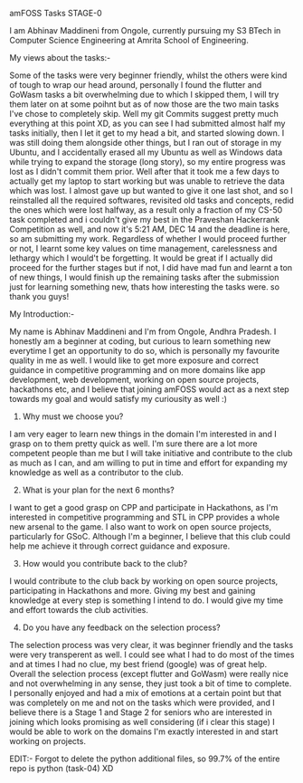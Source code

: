 amFOSS Tasks STAGE-0

I am Abhinav Maddineni from Ongole, currently pursuing my S3 BTech in Computer Science Engineering at Amrita School of Engineering.


My views about the tasks:-

Some of the tasks were very beginner friendly, whilst the others were kind of tough to wrap our head around, personally I found the flutter and GoWasm tasks a bit overwhelming due to which I skipped them, I will try them later on at some poihnt but as of now those are the two main tasks I've chose to completely skip.
Well my git Commits suggest pretty much everything at this point XD, as you can see I had submitted almost half my tasks initially, then I let it get to my head a bit, and started slowing down. I was still doing them alongside other things, but I ran out of storage in my Ubuntu, and I accidentally erased all my Ubuntu as well as Windows data while trying to expand the storage (long story), so my entire progress was lost as I didn't commit them prior. Well after that it took me a few days to actually get my laptop to start working but was unable to retrieve the data which was lost. I almost gave up but wanted to give it one last shot, and so I reinstalled all the required softwares, revisited old tasks and concepts, redid the ones which were lost halfway, as a result only a fraction of my CS-50 task completed and i couldn't give my best in the Praveshan Hackerrank Competition as well, and now it's 5:21 AM, DEC 14 and the deadline is here, so am submitting my work.
Regardless of whether I would proceed further or not, I learnt some key values on time management, carelessness and lethargy which I would't be forgetting. It would be great if I actually did proceed for the further stages but if not, I did have mad fun and learnt a ton of new things, I would finish up the remaining tasks after the submission just for learning something new, thats how interesting the tasks were.
so thank you guys!

My Introduction:-

My name is Abhinav Maddineni and I'm from Ongole, Andhra Pradesh. I honestly am a beginner at coding, but curious to learn something new everytime I get an opportunity to do so, which is personally my favourite quality in me as well. I would like to get more exposure and correct guidance in competitive programming and on more domains like app development, web development, working on open source projects, hackathons etc, and I believe that joining amFOSS would act as a next step towards my goal and would satisfy my curiousity as well :)

1. Why must we choose you?

I am very eager to learn new things in the domain I'm interested in and I grasp on to them pretty quick as well. I'm sure there are a lot more competent people than me but I will take initiative and contribute to the club as much as I can, and am willing to put in time and effort for expanding my knowledge as well as a contributor to the club.

2. What is your plan for the next 6 months?

I want to get a good grasp on CPP and participate in Hackathons, as I'm interested in competitive programming and STL in CPP provides a whole new arsenal to the game. I also want to work on open source projects, particularly for GSoC. Although I'm a beginner, I believe that this club could help me achieve it through correct guidance and exposure.

3. How would you contribute back to the club?

I would contribute to the club back by working on open source projects, participating in Hackathons and more. Giving my best and gaining knowledge at every step is something I intend to do. I would give my time and effort towards the club activities.

4. Do you have any feedback on the selection process?

The selection process was very clear, it was beginner friendly and the tasks were very transperent as well. I could see what I had to do most of the times and at times I had no clue, my best friend (google) was of great help. Overall the selection process (except flutter and GoWasm) were really nice and not overwhelming in any sense, they just took a bit of time to complete. I personally enjoyed and had a mix of emotions at a certain point but that was completely on me and not on the tasks which were provided, and I believe there is a Stage 1 and Stage 2 for seniors who are interested in joining which looks promising as well considering (if i clear this stage) I would be able to work on the domains I'm exactly interested in and start working on projects.


EDIT:-
Forgot to delete the python additional files, so 99.7% of the entire repo is python (task-04) XD
